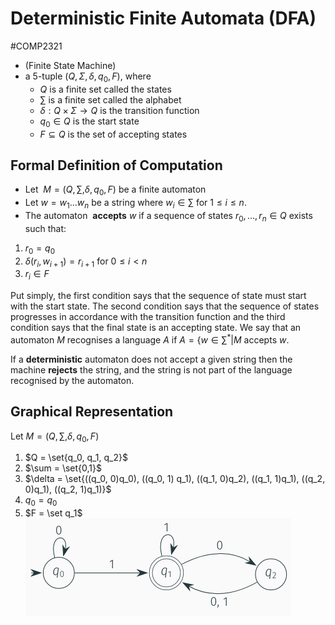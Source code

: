 # Deterministic Finite Automata (DFA)
#COMP2321
- (Finite State Machine)
- a 5-tuple $(Q, Σ, δ, q_0, F)$, where
	- $Q$ is a finite set called the states
	- $\sum$ is a finite set called the alphabet
	- $δ : Q × Σ \rightarrow Q$ is the transition function
	- $q_0 ∈ Q$ is the start state
	- $F ⊆ Q$ is the set of accepting states
## Formal Definition of Computation
- Let  $M = (Q, \sum , \delta, q_0, F)$ be a finite automaton
- Let $w = w_1 ... w_n$ be a string where $w_i \in \sum \text{ for } 1 \leq i \leq n$.
- The automaton  **accepts** $w$ if a sequence of states $r_0, \dots, r_n \in Q$ exists such that:
1. $r_0 = q_0$
2. $\delta (r_i, w_{i+1}) = r_{i+1} \text{ for } 0 \leq i < n$
3. $r_i \in F$

Put simply, the first condition says that the sequence of state must start with the start state. The second condition says that the sequence of states progresses in accordance with the transition function and the third condition says that the final state is an accepting state. We say that an automaton $M$ recognises a language $A$ if $A = \{w \in \sum^* | M \text{ accepts } w$.

If a **deterministic** automaton does not accept a given string then the machine **rejects** the string, and the string is not part of the language recognised by the automaton.

## Graphical Representation
Let $M = (Q, \sum, \delta, q_0, F)$
1. $Q = \set{q_0, q_1, q_2}$
2. $\sum = \set{0,1}$
3. $\delta = \set{((q_0, 0)q_0), ((q_0, 1) q_1), ((q_1, 0)q_2), ((q_1, 1)q_1), ((q_2, 0)q_1), ((q_2, 1)q_1)}$
4. $q_0 = q_0$
5. $F = \set q_1$
![](Images/DFA.png)

